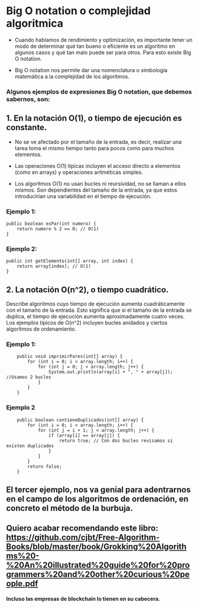 # Big O notation o complejidad algoritmica

- Cuando hablamos de rendimiento y optimización, es importante tener un modo de determinar qué tan bueno o eficiente es un algoritmo en algunos casos y qué tan malo puede ser para otros. Para esto existe Big O notation.

- Big O notation nos permite dar una nomenclatura o simbología matemática a la complejidad de los algoritmos.

### Algunos ejemplos de expresiones Big O notation, que debemos sabernos, son:

## 1. En la notación O(1), o tiempo de ejecución es constante.

- No se ve afectado por el tamaño de la entrada, es decir, realizar una tarea toma el mismo tiempo tanto para pocos como para muchos elementos. 

- Las operaciones O(1) típicas incluyen el acceso directo a elementos (como en arrays) y operaciones aritméticas simples.
- Los algoritmos O(1) no usan bucles ni reursividad, no se llaman a ellos mismos. Son dependientes del tamaño de la entrada, ya que estos introducirían una variabilidad en el tiempo de ejecución.

### Ejemplo 1:

    public boolean esPar(int numero) {
        return numero % 2 == 0; // O(1)
    }

### Ejemplo 2:

    public int getElemento(int[] array, int index) {
        return array[index]; // O(1)
    }

## 2. La notación O(n^2), o tiempo cuadrático.

Describe algoritmos cuyo tiempo de ejecución aumenta cuadráticamente con el tamaño de la entrada. Esto significa que si el tamaño de la entrada se duplica, el tiempo de ejecución aumenta aproximadamente cuatro veces. 
Los ejemplos típicos de O(n^2) incluyen bucles anidados y ciertos algoritmos de ordenamiento.

### Ejemplo 1:

        public void imprimirPares(int[] array) {
            for (int i = 0; i < array.length; i++) {
                for (int j = 0; j < array.length; j++) {
                    System.out.println(array[i] + ", " + array[j]); //Usamos 2 bucles
                }
            }
        }

### Ejemplo 2

        public boolean contieneDuplicados(int[] array) {
            for (int i = 0; i < array.length; i++) {
                for (int j = i + 1; j < array.length; j++) {
                    if (array[i] == array[j]) {
                        return true; // Con dos bucles revisamos si existen duplicados
                    }
                }
            }
            return false;
        }

## El tercer ejemplo, nos va genial para adentrarnos en el campo de los algoritmos de ordenación, en concreto el método de la burbuja.

## Quiero acabar recomendando este libro: https://github.com/cjbt/Free-Algorithm-Books/blob/master/book/Grokking%20Algorithms%20-%20An%20illustrated%20guide%20for%20programmers%20and%20other%20curious%20people.pdf 

#### Incluso las empresas de blockchain lo tienen en su cabecera.
